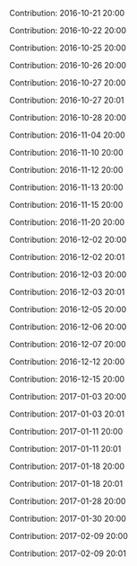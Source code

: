 Contribution: 2016-10-21 20:00

Contribution: 2016-10-22 20:00

Contribution: 2016-10-25 20:00

Contribution: 2016-10-26 20:00

Contribution: 2016-10-27 20:00

Contribution: 2016-10-27 20:01

Contribution: 2016-10-28 20:00

Contribution: 2016-11-04 20:00

Contribution: 2016-11-10 20:00

Contribution: 2016-11-12 20:00

Contribution: 2016-11-13 20:00

Contribution: 2016-11-15 20:00

Contribution: 2016-11-20 20:00

Contribution: 2016-12-02 20:00

Contribution: 2016-12-02 20:01

Contribution: 2016-12-03 20:00

Contribution: 2016-12-03 20:01

Contribution: 2016-12-05 20:00

Contribution: 2016-12-06 20:00

Contribution: 2016-12-07 20:00

Contribution: 2016-12-12 20:00

Contribution: 2016-12-15 20:00

Contribution: 2017-01-03 20:00

Contribution: 2017-01-03 20:01

Contribution: 2017-01-11 20:00

Contribution: 2017-01-11 20:01

Contribution: 2017-01-18 20:00

Contribution: 2017-01-18 20:01

Contribution: 2017-01-28 20:00

Contribution: 2017-01-30 20:00

Contribution: 2017-02-09 20:00

Contribution: 2017-02-09 20:01

